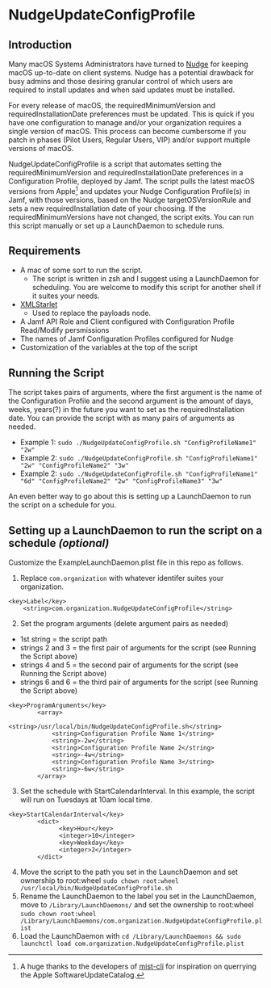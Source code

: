# NudgeUpdateConfigProfile

## Introduction
Many macOS Systems Administrators have turned to [Nudge](https://github.com/macadmins/nudge) for keeping macOS up-to-date on client systems. Nudge has a potential drawback for busy admins and those desiring granular control of which users are required to install updates and when said updates must be installed.

For every release of macOS, the requiredMinimumVersion and requiredInstallationDate preferences must be updated. This is quick if you have one configuration to manage and/or your organization requires a single version of macOS. This process can become cumbersome if you patch in phases (Pilot Users, Regular Users, VIP) and/or support multiple versions of macOS.

NudgeUpdateConfigProfile is a script that automates setting the requiredMinimumVersion and requiredInstallationDate preferences in a Configuration Profile, deployed by Jamf. The script pulls the latest macOS versions from Apple[^1] and updates your Nudge Configuration Profile(s) in Jamf, with those versions, based on the Nudge targetOSVersionRule and sets a new requiredInstallation date of your choosing. If the requiredMinimumVersions have not changed, the script exits. You can run this script manually or set up a LaunchDaemon to schedule runs.

[^1]: A huge thanks to the developers of [mist-cli](https://github.com/ninxsoft/mist-cli) for inspiration on querrying the Apple SoftwareUpdateCatalog.

## Requirements
- A mac of some sort to run the script.
  - The script is written in zsh and I suggest using a LaunchDaemon for scheduling. You are welcome to modify this script for another shell if it suites your needs.
- [XMLStarlet](https://xmlstar.sourceforge.net/)
  - Used to replace the payloads node.
- A Jamf API Role and Client configured with Configuration Profile Read/Modify persmissions
- The names of Jamf Configuration Profiles configured for Nudge
- Customization of the variables at the top of the script

## Running the Script
The script takes pairs of arguments, where the first argument is the name of the Configuration Profile and the second argument is the amount of days, weeks, years(?) in the future you want to set as the requiredInstallation date. You can provide the script with as many pairs of arguments as needed.
- Example 1: `sudo ./NudgeUpdateConfigProfile.sh "ConfigProfileName1" "2w"`
- Example 2: `sudo ./NudgeUpdateConfigProfile.sh "ConfigProfileName1" "2w" "ConfigProfileName2" "3w"`
- Example 2: `sudo ./NudgeUpdateConfigProfile.sh "ConfigProfileName1" "6d" "ConfigProfileName2" "2w" "ConfigProfileName3" "3w"`

An even better way to go about this is setting up a LaunchDaemon to run the script on a schedule for you.

## Setting up a LaunchDaemon to run the script on a schedule *(optional)*
Customize the ExampleLaunchDaemon.plist file in this repo as follows.

1. Replace `com.organization` with whatever identifer suites your organization.
```
<key>Label</key>
	<string>com.organization.NudgeUpdateConfigProfile</string>
```
2. Set the program arguments (delete argument pairs as needed)
  - 1st string = the script path
  - strings 2 and 3 = the first pair of arguments for the script (see Running the Script above)
  - strings 4 and 5 = the second pair of arguments for the script (see Running the Script above)
  - strings 6 and 6 = the third pair of arguments for the script (see Running the Script above)

```
<key>ProgramArguments</key>
		<array>
			<string>/usr/local/bin/NudgeUpdateConfigProfile.sh</string>
            <string>Configuration Profile Name 1</string>
            <string>-2w</string>
            <string>Configuration Profile Name 2</string>
            <string>-4w</string>
            <string>Configuration Profile Name 3</string>
            <string>-6w</string>
        </array>
```
3. Set the schedule with StartCalendarInterval. In this example, the script will run on Tuesdays at 10am local time.
```
<key>StartCalendarInterval</key>
		<dict>
			  <key>Hour</key>
              <integer>10</integer>
              <key>Weekday</key>
              <integer>2</integer>
		</dict>
```
4. Move the script to the path you set in the LaunchDaemon and set ownership to root:wheel `sudo chown root:wheel /usr/local/bin/NudgeUpdateConfigProfile.sh`
5. Rename the LaunchDaemon to the label you set in the LaunchDaemon, move to `/Library/LaunchDaemons/` and set the ownership to root:wheel `sudo chown root:wheel /Library/LaunchDaemons/com.organization.NudgeUpdateConfigProfile.plist`
6. Load the LaunchDaemon with `cd /Library/LaunchDaemons && sudo launchctl load com.organization.NudgeUpdateConfigProfile.plist`
